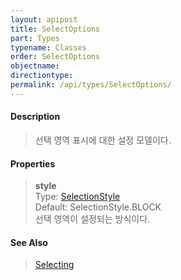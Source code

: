 ```yaml
---
layout: apipost
title: SelectOptions
part: Types
typename: Classes
order: SelectOptions
objectname: 
directiontype: 
permalink: /api/types/SelectOptions/
---
```



#### Description

> 선택 영역 표시에 대한 설정 모델이다.

#### Properties

> **style**  
> Type: [SelectionStyle](/api/types/SelectionStyle)   
> Default: SelectionStyle.BLOCK   
> 선택 영역이 설정되는 방식이다.   

#### See Also
> [Selecting](http://demo.realgrid.net/Demo/Selecting)

